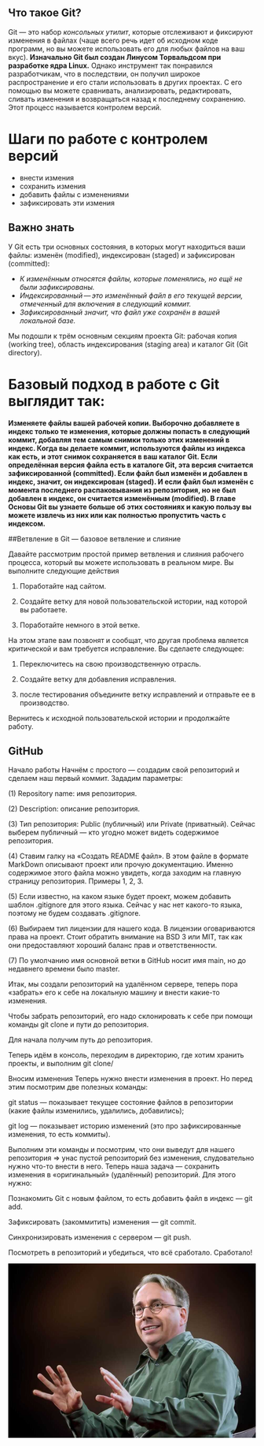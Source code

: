 ## Что такое Git?
Git — это набор *консольных утилит*, которые отслеживают и фиксируют изменения в файлах (чаще всего речь идет об исходном коде программ, но вы можете использовать его для любых файлов на ваш вкус). **Изначально Git был создан Линусом Торвальдсом при разработке ядра Linux.** Однако инструмент так понравился разработчикам, что в последствии, он получил широкое распространение и его стали использовать в других проектах. С его помощью вы можете сравнивать, анализировать, редактировать, сливать изменения и возвращаться назад к последнему сохранению. Этот процесс называется контролем версий.

# Шаги по работе с контролем версий
* внести измения
* сохранить измения
* добавить файлы с изменениями
* зафиксировать эти измения

## **Важно знать**
У Git есть три основных состояния, в которых могут находиться ваши файлы: изменён (modified), индексирован (staged) и зафиксирован (committed):
* *К изменённым относятся файлы, которые поменялись, но ещё не были зафиксированы.*
* *Индексированный — это изменённый файл в его текущей версии, отмеченный для включения в следующий коммит.*
* *Зафиксированный значит, что файл уже сохранён в вашей локальной базе.*

Мы подошли к трём основным секциям проекта Git: рабочая копия (working tree), область индексирования (staging area) и каталог Git (Git directory).

# Базовый подход в работе с Git выглядит так:

**Изменяете файлы вашей рабочей копии.
Выборочно добавляете в индекс только те изменения, которые должны попасть в следующий коммит, добавляя тем самым снимки только этих изменений в индекс.
Когда вы делаете коммит, используются файлы из индекса как есть, и этот снимок сохраняется в ваш каталог Git.
Если определённая версия файла есть в каталоге Git, эта версия считается зафиксированной (committed). Если файл был изменён и добавлен в индекс, значит, он индексирован (staged). И если файл был изменён с момента последнего распаковывания из репозитория, но не был добавлен в индекс, он считается изменённым (modified). В главе Основы Git вы узнаете больше об этих состояниях и какую пользу вы можете извлечь из них или как полностью пропустить часть с индексом.**

##Ветвление в Git — базовое ветвление и слияние

Давайте рассмотрим простой пример ветвления и слияния рабочего процесса, который вы можете использовать в реальном мире. Вы выполните следующие действия
1. Поработайте над сайтом.

2. Создайте ветку для новой пользовательской истории, над которой вы работаете.

3. Поработайте немного в этой ветке.

На этом этапе вам позвонят и сообщат, что другая проблема является критической и вам требуется исправление. Вы сделаете следующее:

1. Переключитесь на свою производственную отрасль.

2. Создайте ветку для добавления исправления.

3. после тестирования объедините ветку исправлений и отправьте ее в производство.

Вернитесь к исходной пользовательской истории и продолжайте работу.

## GitHub

Начало работы
Начнём с простого — создадим свой репозиторий и сделаем наш первый коммит.
Зададим параметры:

(1) Repository name: имя репозитория.

(2) Description: описание репозитория.

(3) Тип репозитория: Public (публичный) или Private (приватный). Сейчас выберем публичный — кто угодно может видеть содержимое репозитория.

(4) Ставим галку на «Создать README файл». В этом файле в формате MarkDown описывают проект или прочую документацию. Именно содержимое этого файла можно увидеть, когда заходим на главную страницу репозитория. Примеры 1, 2, 3.

(5) Если известно, на каком языке будет проект, можем добавить шаблон .gitignore для этого языка. Сейчас у нас нет какого-то языка, поэтому не будем создавать .gitignore.

(6) Выбираем тип лицензии для нашего кода. В лицензии оговариваются права на проект. Стоит обратить внимание на BSD 3 или MIT, так как они предоставляют хороший баланс прав и ответственности.

(7) По умолчанию имя основной ветки в GitHub носит имя main, но до недавнего времени было master.

Итак, мы создали репозиторий на удалённом сервере, теперь пора «забрать» его к себе на локальную машину и внести какие-то изменения.

Чтобы забрать репозиторий, его надо склонировать к себе при помощи команды git clone и пути до репозитория.

Для начала получим путь до репозитория.

Теперь идём в консоль, переходим в директорию, где хотим хранить проекты, и выполним git clone/

Вносим изменения
Теперь нужно внести изменения в проект. Но перед этим посмотрим две полезных команды:

git status — показывает текущее состояние файлов в репозитории (какие файлы изменились, удалились, добавились);

git log — показывает историю изменений (это про зафиксированные изменения, то есть коммиты).

Выполним эти команды и посмотрим, что они выведут для нашего репозитория =>  унас пустой репозиторий без изменения, слудовательно нужно что-то внести в него.
Теперь наша задача — сохранить изменения в «оригинальный» (удалённый) репозиторий. Для этого нужно:

Познакомить Git с новым файлом, то есть добавить файл в индекс — git add.

Зафиксировать (закоммитить) изменения — git commit.

Синхронизировать изменения с сервером — git push.

Посмотреть в репозиторий и убедиться, что всё сработало.
Сработало!

![Он бы гордился тобой](Linux%20Tor.jpeg)